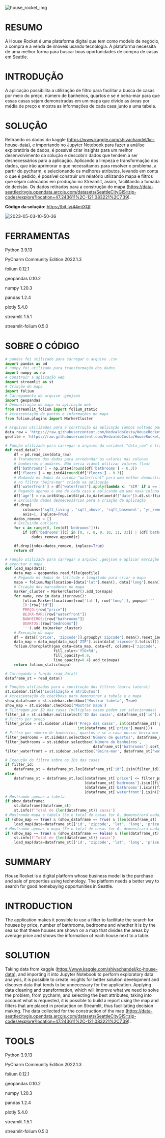 ![house_rocket_img](https://user-images.githubusercontent.com/67663958/235933037-a6e78549-6ad2-4e37-a4ae-ba53fc8842b0.png)


# RESUMO
A House Rocket é uma plataforma digital que tem como modelo de negócio, a compra e a venda de imóveis usando tecnologia. A plataforma necessita de uma melhor forma para buscar boas oportunidades de compra de casas em Seattle.

# INTRODUÇÃO
 A aplicação possibilita a utilização de filtro para facilitar a busca de casas por meio do preço, número de banheiros, quartos e se é beira-mar para que essas casas sejam demonstradas em um mapa que divide as áreas por média de preço e mostra as informações de cada casa junto a uma tabela.

# SOLUÇÃO
Retirando os dados do kaggle (https://www.kaggle.com/shivachandel/kc-house-data), e importando no Jupyter Notebook para fazer a análise exploratória de dados, é possível criar insights para um melhor desenvolvimento da solução e descobrir dados que tendem a ser desnecessários para a aplicação. Aplicando a limpeza e transformação dos dados, que irão aprimorar o que necessitamos para resolver o problema, a partir do pycharm, e selecionando os melhores atributos, levando em conta o que é pedido, é possível construir um relatório utilizando mapa e filtros que sejam colocados em produção no Streamlit, assim, facilitando a tomada de decisão. Os dados retirados para a construção do mapa (https://data-seattlecitygis.opendata.arcgis.com/datasets/SeattleCityGIS::zip-codes/explore?location=47.243611%2C-121.083221%2C7.39).

**Código da solução:** https://bit.ly/44mtXQf

![2023-05-03-10-50-36](https://user-images.githubusercontent.com/67663958/235936276-3fa83d82-2a12-47a9-bf39-42f0509ffbb6.gif)


# FERRAMENTAS
Python 3.9.13

PyCharm Community Edition 2022.1.3

folium 0.12.1

geopandas 0.10.2

numpy 1.20.3

pandas 1.2.4

plotly 5.4.0

streamlit 1.5.1

streamlit-folium 0.5.0

# SOBRE O CÓDIGO
```python
# pandas foi utilizado para carregar o arquivo .csv
import pandas as pd
# numpy foi utilizado para transformação dos dados
import numpy as np
# Construir a aplicação web
import streamlit as st
# Criação do mapa
import folium
# Carregamento do arquivo .geojson
import geopandas
# Demonstração do mapa na aplicação web
from streamlit_folium import folium_static
# Acrescentação de pontos e informações no mapa
from folium.plugins import MarkerCluster
```

```python
# Arquivos utilizados para a construção da aplicação (ambos voltado para Seattle)
data_raw = 'https://raw.githubusercontent.com/HedvaldoCosta/HouseRocket/main/Arquivos/kc_house_data.csv'
geofile = 'https://raw.githubusercontent.com/HedvaldoCosta/HouseRocket/main/Arquivos/Zip_Codes.geojson'
```

```python
# Função utilizada para carregar o arquivo da variável "data_raw" e tratar os dados
def read_data():
    df = pd.read_csv(data_raw)
    # Tratamento dos dados para arredondar os valores nas colunas
    # banheiros e andares. Não seria viável utilizar valores float 
    df['bathrooms'] = np.int64(round(df['bathrooms'] - 0.3))
    df['floors'] = np.int64(round(df['floors'] - 0.3))
    # Mudando os dados da coluna "waterfront" para uma melhor demonstração
    # no filtro "beira-mar" criado na aplicação
    df['waterfront'] = df['waterfront'].apply(lambda x: 'SIM' if x == 1 else 'NÃO')
    # Pegando apenas o ano de cada casa e aplicando em uma nova coluna
    df['age'] = np.int64(np.int64(pd.to_datetime(df['date']).dt.strftime('%Y')) - df['yr_built'])
    # Excluindo dados desnecessários para a criação da aplicação
    df.drop(
        columns=['sqft_living', 'sqft_above', 'sqft_basement', 'yr_renovated', 'sqft_living15', 'sqft_lot15', 'date'],
        axis=1, inplace=True)
    dados_remove = []
    # Excluindo outliers
    for c in range(0, len(df['bedrooms'])):
        if (df['bedrooms'][c] in [0, 7, 8, 9, 10, 11, 33]) | (df['bathrooms'][c] in [0, 7, 8]):
            dados_remove.append(c)

    df.drop(index=dados_remove, inplace=True)
    return df
```
```python
# Função utilizada para carregar o arquivo .geojson e aplicar marcação e 
# executar o mapa
def load_map(data):
    data_map = geopandas.read_file(geofile)
    # Pegando os dados de latitude e longitude para criar o mapa
    mapa = folium.Map(location=[data['lat'].mean(), data['long'].mean()])
    # Criação dos marcadores no mapa
    marker_cluster = MarkerCluster().add_to(mapa)
    for name, row in data.iterrows():
        folium.Marker(location=[row['lat'], row['long']], popup=f'''
        ID:{row["id"]}
        PREÇO:{row["price"]}
        BEIRA-MAR:{row["waterfront"]}
        BANHEIROS:{row["bathrooms"]}
        QUARTOS:{row["bedrooms"]}
        ''').add_to(marker_cluster)
    # Execução do mapa
    df = data[['price', 'zipcode']].groupby('zipcode').mean().reset_index()
    data_map = data_map[data_map['ZIP'].isin(data['zipcode'].tolist())]
    folium.Choropleth(geo_data=data_map, data=df, columns=['zipcode', 'price'], key_on='feature.properties.ZIP',
                      fill_color='YlOrRd',
                      fill_opacity=0.9,
                      line_opacity=0.4).add_to(mapa)
    return folium_static(mapa)
```

```python
# Carregando a função read_data()
dataframe_st = read_data()

# Funções utilizadas para a construção dos filtros (barra lateral)
st.sidebar.title('Localização e atributos')
# Acrescentação de checkboxs para demonstrar a tabela e o mapa
show_dataframe = st.sidebar.checkbox('Mostrar tabela', True)
show_map = st.sidebar.checkbox('Mostrar mapa')
# Filtragem por ID das casas (múltiplas casas podem ser selecionadas)
filter_id = st.sidebar.multiselect('ID das casas', dataframe_st['id'].unique().tolist())
# Filtro por preço
filter_price = st.sidebar.slider('Preço das casas', int(dataframe_st['price'].min()), int(dataframe_st['price'].max()),
                                 int(dataframe_st['price'].mean()))
# Filtro por número de banheiros, quartos e se a casa possui beira-mar
filter_bedrooms = st.sidebar.selectbox('Número de quartos', dataframe_st['bedrooms'].sort_values().unique().tolist())
filter_bathrooms = st.sidebar.selectbox('Número de banheiros',
                                        dataframe_st['bathrooms'].sort_values().unique().tolist())
filter_waterfront = st.sidebar.selectbox('Beira-mar', dataframe_st['waterfront'].unique().tolist())
```

```python
# Execução do filtro sobre os IDs das casas
if filter_id:
    dataframe_st = dataframe_st.loc[dataframe_st['id'].isin(filter_id)]
else:
    dataframe_st = dataframe_st.loc[(dataframe_st['price'] <= filter_price) &
                                    (dataframe_st['bedrooms'].isin([filter_bedrooms])) &
                                    (dataframe_st['bathrooms'].isin([filter_bathrooms])) &
                                    (dataframe_st['waterfront'].isin([filter_waterfront]))]
# Mostrando apenas a tabela
if show_dataframe:
    st.dataframe(dataframe_st)
    st.info(f'Total de {len(dataframe_st)} casas')
# Mostrando mapa e tabela (Se o total de casas for 0, demonstrará nada)
if (show_map == True) & (show_dataframe == True) & (len(dataframe_st) != 0):
    load_map(data=dataframe_st[['id', 'zipcode', 'lat', 'long', 'price', 'bedrooms', 'bathrooms', 'waterfront']])
# Mostrando apenas o mapa (Se o total de casas for 0, demonstrará nada)
if (show_map == True) & (show_dataframe == False) & (len(dataframe_st) != 0):
    st.info(f'Total de {len(dataframe_st)} casas')
    load_map(data=dataframe_st[['id', 'zipcode', 'lat', 'long', 'price', 'bedrooms', 'bathrooms', 'waterfront']])
```
# SUMMARY
House Rocket is a digital platform whose business model is the purchase and sale of properties using technology. The platform needs a better way to search for good homebuying opportunities in Seattle.

# INTRODUCTION
The application makes it possible to use a filter to facilitate the search for houses by price, number of bathrooms, bedrooms and whether it is by the sea so that these houses are shown on a map that divides the areas by average price and shows the information of each house next to a table.

# SOLUTION
Taking data from kaggle (https://www.kaggle.com/shivachandel/kc-house-data), and importing it into Jupyter Notebook to perform exploratory data analysis, it is possible to create insights for better solution development and discover data that tends to be unnecessary for the application. Applying data cleaning and transformation, which will improve what we need to solve the problem, from pycharm, and selecting the best attributes, taking into account what is requested, it is possible to build a report using the map and filters that are placed in production on Streamlit, thus facilitating decision making. The data collected for the construction of the map (https://data-seattlecitygis.opendata.arcgis.com/datasets/SeattleCityGIS::zip-codes/explore?location=47.243611%2C-121.083221%2C7.39).

# TOOLS
Python 3.9.13

PyCharm Community Edition 2022.1.3

folium 0.12.1

geopandas 0.10.2

numpy 1.20.3

pandas 1.2.4

plotly 5.4.0

streamlit 1.5.1

streamlit-folium 0.5.0
